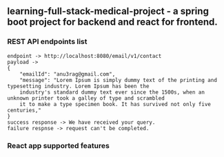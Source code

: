 ## learning-full-stack-medical-project - a spring boot project for backend and react for frontend.

### REST API endpoints list

```
endpoint -> http://localhost:8080/email/v1/contact
payload ->
{
    "emailId": "anu3rag@gmail.com",
    "message": "Lorem Ipsum is simply dummy text of the printing and typesetting industry. Lorem Ipsum has been the
    industry's standard dummy text ever since the 1500s, when an unknown printer took a galley of type and scrambled
    it to make a type specimen book. It has survived not only five centuries,"
}
success response -> We have received your query.
failure respnse -> request can't be completed.
```

### React app supported features
